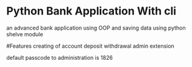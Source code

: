 # Python Bank Application With cli
an advanced bank application using OOP and saving data using python shelve module

#Features
creating of account
deposit
withdrawal
admin extension

default passcode to administration is 1826
